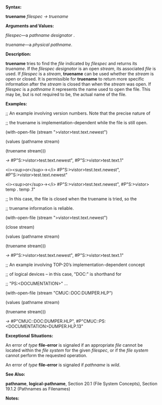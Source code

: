  

**Syntax:** 

**truename** *filespec → truename* 

**Arguments and Values:** 

*filespec*—a *pathname designator* . 

*truename*—a *physical pathname*. 

**Description:** 

**truename** tries to find the *file* indicated by *filespec* and returns its *truename*. If the *filespec designator* is an open *stream*, its associated *file* is used. If *filespec* is a *stream*, **truename** can be used whether the *stream* is open or closed. It is permissible for **truename** to return more specific information after the *stream* is closed than when the *stream* was open. If *filespec* is a *pathname* it represents the name used to open the file. This may be, but is not required to be, the actual name of the file. 

**Examples:** 

;; An example involving version numbers. Note that the precise nature of 

;; the truename is implementation-dependent while the file is still open. 

(with-open-file (stream "&#62;vistor&#62;test.text.newest") 

(values (pathname stream) 



 

 

(truename stream))) 

*→* #P"S:&#62;vistor&#62;test.text.newest", #P"S:&#62;vistor&#62;test.text.1" 

&#60;i&#62;&#60;sup&#62;or&#60;/sup&#62;→&#60;/i&#62; #P"S:&#62;vistor&#62;test.text.newest", #P"S:&#62;vistor&#62;test.text.newest" 

&#60;i&#62;&#60;sup&#62;or&#60;/sup&#62;→&#60;/i&#62; #P"S:&#62;vistor&#62;test.text.newest", #P"S:&#62;vistor&#62; temp . temp .1" 

;; In this case, the file is closed when the truename is tried, so the 

;; truename information is reliable. 

(with-open-file (stream "&#62;vistor&#62;test.text.newest") 

(close stream) 

(values (pathname stream) 

(truename stream))) 

*→* #P"S:&#62;vistor&#62;test.text.newest", #P"S:&#62;vistor&#62;test.text.1" 

;; An example involving TOP-20’s implementation-dependent concept 

;; of logical devices – in this case, "DOC:" is shorthand for 

;; "PS:&#60;DOCUMENTATION&#62;" ... 

(with-open-file (stream "CMUC::DOC:DUMPER.HLP") 

(values (pathname stream) 

(truename stream))) 

*→* #P"CMUC::DOC:DUMPER.HLP", #P"CMUC::PS:&#60;DOCUMENTATION&#62;DUMPER.HLP.13" 

**Exceptional Situations:** 

An error of *type* **file-error** is signaled if an appropriate *file* cannot be located within the *file system* for the given *filespec*, or if the *file system* cannot perform the requested operation. 

An error of *type* **file-error** is signaled if *pathname* is *wild*. 

**See Also:** 

**pathname**, **logical-pathname**, Section 20.1 (File System Concepts), Section 19.1.2 (Pathnames as Filenames) 

**Notes:** 

